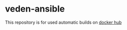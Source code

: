 # veden-ansible
This repository is for used automatic builds on [docker hub](https://hub.docker.com/r/veden/veden-ansible/)
